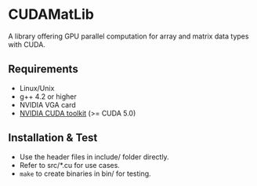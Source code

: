 CUDAMatLib
==========
A library offering GPU parallel computation for array and matrix data types with CUDA.

Requirements
------------
* Linux/Unix
* g++ 4.2 or higher
* NVIDIA VGA card
* [NVIDIA CUDA toolkit](https://developer.nvidia.com/cuda-downloads) (>= CUDA 5.0)

Installation & Test
-------------------
* Use the header files in include/ folder directly.
* Refer to src/\*.cu for use cases.
* `make` to create binaries in bin/ for testing.
